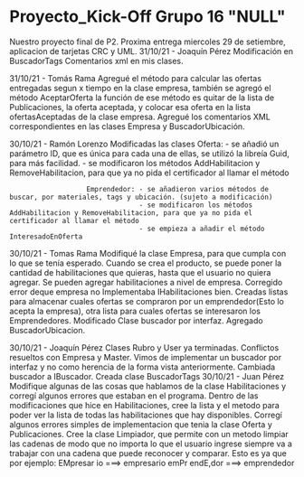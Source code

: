 # Proyecto_Kick-Off Grupo 16 "NULL"

Nuestro proyecto final de P2.
Proxima entrega miercoles 29 de setiembre, aplicacion de tarjetas CRC y UML.
31/10/21 - Joaquín Pérez
Modificación en BuscadorTags
Comentarios xml en mis clases.

31/10/21 - Tomás Rama
Agregué el método para calcular las ofertas entregadas segun x tiempo en la clase empresa, también se agregó el método AceptarOferta 
la función de ese método es quitar de la lista de Publicaciones, la oferta aceptada, y colocar esa oferta en la lista ofertasAceptadas
de la clase empresa.
Agregué los comentarios XML correspondientes en las clases Empresa y BuscadorUbicación.


30/10/21 - Ramón Lorenzo
Modificadas las clases Oferta: - se añadió un parámetro ID, que es única para cada una de ellas, se utilizó la libreía Guid, para más         facilidad.
                               - se modificaron los métodos AddHabilitacion y RemoveHabilitacion, para que ya no pida el certificador al llamar el método
                               
                       Emprendedor: - se añadieron varios métodos de buscar, por materiales, tags y ubicación. (sujeto a modificación)
                                    - se modificaron los métodos AddHabilitacion y RemoveHabilitacion, para que ya no pida el certificador al llamar el método
                                    - se empieza a añadir el método InteresadoEnOferta


30/10/21 - Tomas Rama
Modifiqué la clase Empresa, para que cumpla con lo que se tenía esperado.
Cuando se crea el producto, se puede poner la cantidad de habilitaciones que quieras, hasta que el usuario no quiera agregar.
Se pueden agregar habilitaciones a nivel de empresa.
Corregido error deque empresa no Implementaba IHabilitaciones bien.
Creadas listas para almacenar cuales ofertas se compraron por un emprendedor(Esto lo acepta la empresa), otra lista para cuales ofertas se interesaron 
los Emprendedores.
Modificado Clase buscador por interfaz.
Agregado BuscadorUbicacion.

30/10/21 - Joaquín Pérez
Clases Rubro y User ya terminadas.
Conflictos resueltos con Empresa y Master.
Vimos de implementar un buscador por interfaz y no como herencia de la forma vista anteriormente.
Cambiada buscador a IBuscador. Creada clase BuscadorTags
30/10/21 - Juan Pérez
Modifique algunas de las cosas que hablamos de la clase Habilitaciones y corregí algunos errores que estaban en el programa.
Dentro de las modificaciones que hice en Habilitaciones, cree la lista y el metodo para poder ver la lista de todas las habilitaciones que hay disponibles.
Corregí algunos errores simples de implementacion que tenia la clase Oferta y Publicaciones.
Cree la clase Limpiador, que permite con un metodo limpiar las cadenas de modo que no importa lo que el usuario ingrese siempre va a trabajar con una cadena que puede reconocer y comparar.
Esto es ya que por ejemplo: EMpresar io   ===>  empresario
                            emPr endE,dor     ===> emprendedor


